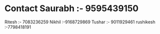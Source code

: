 # Contact Saurabh :- 9595439150
Ritesh :- 7083236259
Nikhil :-9168729869
Tushar :- 9011929461
rushikesh :-7798418191

